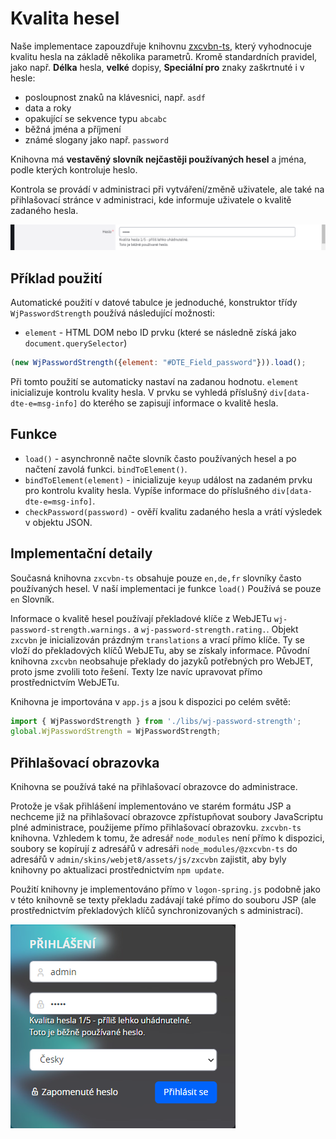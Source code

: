 # Kvalita hesel

Naše implementace zapouzdřuje knihovnu [zxcvbn-ts](https://zxcvbn-ts.github.io/zxcvbn/), který vyhodnocuje kvalitu hesla na základě několika parametrů. Kromě standardních pravidel, jako např. **Délka** hesla, **velké** dopisy, **Speciální pro** znaky zaškrtnuté i v hesle:
- posloupnost znaků na klávesnici, např. `asdf`
- data a roky
- opakující se sekvence typu `abcabc`
- běžná jména a příjmení
- známé slogany jako např. `password`

Knihovna má **vestavěný slovník nejčastěji používaných hesel** a jména, podle kterých kontroluje heslo.

Kontrola se provádí v administraci při vytváření/změně uživatele, ale také na přihlašovací stránce v administraci, kde informuje uživatele o kvalitě zadaného hesla.

![](password-strength.png)

## Příklad použití

Automatické použití v datové tabulce je jednoduché, konstruktor třídy `WjPasswordStrength` používá následující možnosti:
- `element` - HTML DOM nebo ID prvku (které se následně získá jako `document.querySelector`)

```javascript
(new WjPasswordStrength({element: "#DTE_Field_password"})).load();
```

Při tomto použití se automaticky nastaví na zadanou hodnotu. `element` inicializuje kontrolu kvality hesla. V prvku se vyhledá příslušný `div[data-dte-e=msg-info]` do kterého se zapisují informace o kvalitě hesla.

## Funkce

- `load()` - asynchronně načte slovník často používaných hesel a po načtení zavolá funkci. `bindToElement()`.
- `bindToElement(element)` - inicializuje `keyup` událost na zadaném prvku pro kontrolu kvality hesla. Vypíše informace do příslušného `div[data-dte-e=msg-info]`.
- `checkPassword(password)` - ověří kvalitu zadaného hesla a vrátí výsledek v objektu JSON.

## Implementační detaily

Současná knihovna `zxcvbn-ts` obsahuje pouze `en,de,fr` slovníky často používaných hesel. V naší implementaci je funkce `load()` Používá se pouze `en` Slovník.

Informace o kvalitě hesel používají překladové klíče z WebJETu `wj-password-strength.warnings.` a `wj-password-strength.rating.`. Objekt `zxcvbn` je inicializován prázdným `translations` a vrací přímo klíče. Ty se vloží do překladových klíčů WebJETu, aby se získaly informace. Původní knihovna `zxcvbn` neobsahuje překlady do jazyků potřebných pro WebJET, proto jsme zvolili toto řešení. Texty lze navíc upravovat přímo prostřednictvím WebJETu.

Knihovna je importována v `app.js` a jsou k dispozici po celém světě:

```javascript
import { WjPasswordStrength } from './libs/wj-password-strength';
global.WjPasswordStrength = WjPasswordStrength;
```

## Přihlašovací obrazovka

Knihovna se používá také na přihlašovací obrazovce do administrace.

Protože je však přihlášení implementováno ve starém formátu JSP a nechceme již na přihlašovací obrazovce zpřístupňovat soubory JavaScriptu plné administrace, použijeme přímo přihlašovací obrazovku. `zxcvbn-ts` knihovna. Vzhledem k tomu, že adresář `node_modules` není přímo k dispozici, soubory se kopírují z adresářů v adresáři `node_modules/@zxcvbn-ts` do adresářů v `admin/skins/webjet8/assets/js/zxcvbn` zajistit, aby byly knihovny po aktualizaci prostřednictvím `npm update`.

Použití knihovny je implementováno přímo v `logon-spring.js` podobně jako v této knihovně se texty překladu zadávají také přímo do souboru JSP (ale prostřednictvím překladových klíčů synchronizovaných s administrací).

![](../../_media/changelog/2021q2/2021-26-password-strength.png)
